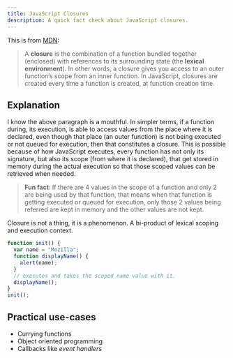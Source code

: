 ```yaml
---
title: JavaScript Closures
description: A quick fact check about JavaScript closures.
---
```


This is from [MDN](https://developer.mozilla.org/en-US/docs/Web/JavaScript/Closures):

> A **closure** is the combination of a function bundled together (enclosed) with references to its surrounding state (the **lexical environment**). In other words, a closure gives you access to an outer function’s scope from an inner function. In JavaScript, closures are created every time a function is created, at function creation time.

## Explanation

I know the above paragraph is a mouthful. In simpler terms, if a function during, its execution, is able to access values from the place where it is declared, even though that place (an outer function) is not being executed or not queued for execution, then that constitutes a closure. This is possible because of how JavaScript executes, every function has not only its signature, but also its scope (from where it is declared), that get stored in memory during the actual execution so that those scoped values can be retrieved when needed.

> **Fun fact**: If there are 4 values in the scope of a function and only 2 are being used by that function, that means when that function is getting executed or queued for execution, only those 2 values being referred are kept in memory and the other values are not kept.

Closure is not a thing, it is a phenomenon. A bi-product of lexical scoping and execution context.

```javascript
function init() {
  var name = "Mozilla";
  function displayName() {
    alert(name);
  }
  // executes and takes the scoped name value with it.
  displayName();
}
init();
```

## Practical use-cases

- Currying functions
- Object oriented programming
- Callbacks like _event handlers_
